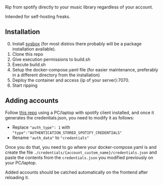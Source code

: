Rip from spotify directly to your music library regardless of your account.

Intended for self-hosting freaks.

## Installation

0. Install [sysbox](https://github.com/nestybox/sysbox/blob/master/docs/user-guide/install.md) (for most distros there probably will be a package installation available).
1. Clone this repo
2. Give execution permissions to build.sh
3. Execute build.sh
4. Setup the docker-compose.yaml file (for easier maintenance, preferably in a different directory from the installation)
5. Deploy the container and access {ip of your server}:7070.
6. Start ripping

## Adding accounts

Follow [this repo](https://github.com/dspearson/librespot-auth?tab=readme-ov-file) using a PC/laptop with spotify client installed, and once it generates the credentials.json, you need to modify it as follows:

- Replace `"auth_type": 1` with `"type":"AUTHENTICATION_STORED_SPOTIFY_CREDENTIALS"`
- Rename `"auth_data"` to `"credentials"` 

Once you do that, you need to go where your docker-compose.yaml is and create the file `./credentials/{account_custom_name}/credentials.json` and paste the contents from the `credentials.json` you modified previously on your PC/laptop. 

Added accounts should be catched automatically on the frontend after reloading it.
